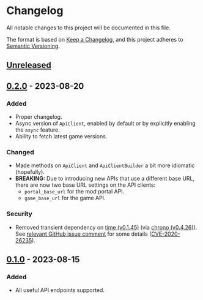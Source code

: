 # Changelog

All notable changes to this project will be documented in this file.

The format is based on [Keep a Changelog](https://keepachangelog.com/en/1.0.0/),
and this project adheres to [Semantic Versioning](https://semver.org/spec/v2.0.0.html).

## [Unreleased]

## [0.2.0] - 2023-08-20

### Added

 - Proper changelog.
 - Async version of `ApiClient`, enabled by default or by explicitly enabling
   the `async` feature.
 - Ability to fetch latest game versions.

### Changed

 - Made methods on `ApiClient` and `ApiClientBuilder` a bit more idiomatic
   (hopefully).
 - **BREAKING:** Due to introducing new APIs that use a different base URL,
   there are now two base URL settings on the API clients:
    - `portal_base_url` for the mod portal API.
    - `game_base_url` for the game API.

### Security

 - Removed transient dependency on [time (v0.1.45)][time_0.1.45]
   (via [chrono (v0.4.26)][chrono_0.4.26]).
   See [relevant GitHub issue comment][chrono_time_cve_issue] for some details
   ([CVE-2020-26235][]).

[time_0.1.45]: https://crates.io/crates/time/0.1.45
[chrono_0.4.26]: https://crates.io/crates/chrono/0.4.26
[chrono_time_cve_issue]: https://github.com/chronotope/chrono/issues/602#issuecomment-1242149249
[CVE-2020-26235]: https://cve.circl.lu/cve/CVE-2020-26235

## [0.1.0] - 2023-08-15

### Added

 - All useful API endpoints supported.

[unreleased]: https://github.com/Sharparam/facti/compare/api/v0.2.0...HEAD
[0.2.0]: https://github.com/Sharparam/facti/releases/tag/api/v0.1.0...v0.2.0
[0.1.0]: https://github.com/Sharparam/facti/releases/tag/api/v0.1.0
